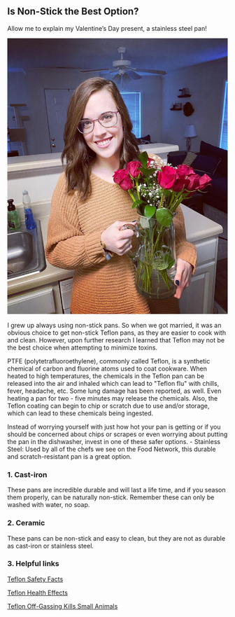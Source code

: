 ## Is Non-Stick the Best Option?

Allow me to explain my Valentine’s Day present, a stainless steel pan! 

![Image](/images/valentines_pan.jpg)

I grew up always using non-stick pans. So when we got married, it was an obvious choice to get non-stick Teflon pans, as they are easier to cook with and clean. However, upon further research I learned that Teflon may not be the best choice when attempting to minimize toxins.

PTFE (polytetrafluoroethylene), commonly called Teflon, is a synthetic chemical of carbon and fluorine atoms used to coat cookware. When heated to high temperatures, the chemicals in the Teflon pan can be released into the air and inhaled which can lead to "Teflon flu" with chills, fever, headache, etc. Some lung damage has been reported, as well. Even heating a pan for two - five minutes may release the chemicals. Also, the Teflon coating can begin to chip or scratch due to use and/or storage, which can lead to these chemicals being ingested.

Instead of worrying yourself with just how hot your pan is getting or if you should be concerned about chips or scrapes or even worrying about putting the pan in the dishwasher, invest in one of these safer options. - Stainless Steel: Used by all of the chefs we see on the Food Network, this durable and scratch-resistant pan is a great option.

### 1. Cast-iron

These pans are incredible durable and will last a life time, and if you season them properly, can be naturally non-stick. Remember these can only be washed with water, no soap.

### 2. Ceramic

These pans can be non-stick and easy to clean, but they are not as durable as cast-iron or stainless steel.

### 3. Helpful links

[Teflon Safety Facts](https://www.goodhousekeeping.com/cooking-tools/cookware-reviews/a17426/nonstick-cookware-safety-facts/) 

[Teflon Health Effects](https://www.healthline.com/nutrition/nonstick-cookware-safety#section5)

[Teflon Off-Gassing Kills Small Animals](https://www.ewg.org/research/canaries-kitchen)


